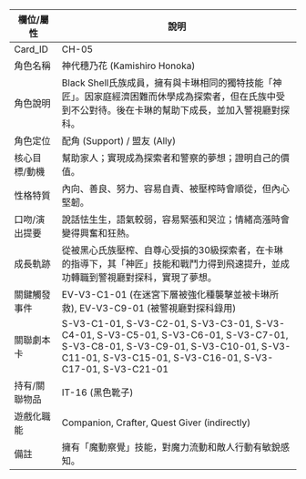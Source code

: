 | 欄位/屬性 | 說明 |
|---|---|
| Card_ID | CH-05 |
| 角色名稱 | 神代穗乃花 (Kamishiro Honoka) |
| 角色說明 | Black Shell氏族成員，擁有與卡琳相同的獨特技能「神匠」。因家庭經濟困難而休學成為探索者，但在氏族中受到不公對待。後在卡琳的幫助下成長，並加入警視廳對探科。 |
| 角色定位 | 配角 (Support) / 盟友 (Ally) |
| 核心目標/動機 | 幫助家人；實現成為探索者和警察的夢想；證明自己的價值。 |
| 性格特質 | 內向、善良、努力、容易自責、被壓榨時會順從，但內心堅韌。 |
| 口吻/演出提要 | 說話怯生生，語氣較弱，容易緊張和哭泣；情緒高漲時會變得興奮和狂熱。 |
| 成長軌跡 | 從被黑心氏族壓榨、自尊心受損的30級探索者，在卡琳的指導下，其「神匠」技能和戰鬥力得到飛速提升，並成功轉職到警視廳對探科，實現了夢想。 |
| 關鍵觸發事件 | EV-V3-C1-01 (在迷宮下層被強化種襲擊並被卡琳所救), EV-V3-C9-01 (被警視廳對探科錄用) |
| 關聯劇本卡 | S-V3-C1-01, S-V3-C2-01, S-V3-C3-01, S-V3-C4-01, S-V3-C5-01, S-V3-C6-01, S-V3-C7-01, S-V3-C8-01, S-V3-C9-01, S-V3-C10-01, S-V3-C11-01, S-V3-C15-01, S-V3-C16-01, S-V3-C17-01, S-V3-C21-01 |
| 持有/關聯物品 | IT-16 (黑色靴子) |
| 遊戲化職能 | Companion, Crafter, Quest Giver (indirectly) |
| 備註 | 擁有「魔動察覺」技能，對魔力流動和敵人行動有敏銳感知。 |
